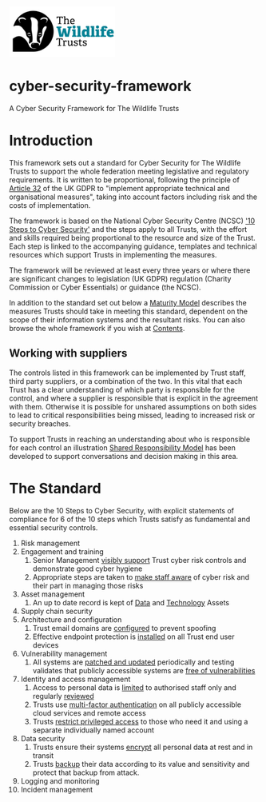 <img src="/Levels/twt-logo.png" height="100">

# cyber-security-framework
A Cyber Security Framework for The Wildlife Trusts

# Introduction
This framework sets out a standard for Cyber Security for The Wildlife Trusts to support the whole federation meeting legislative and regulatory requirements. It is written to be proportional, following the principle of [Article 32](https://www.legislation.gov.uk/eur/2016/679/article/32) of the UK GDPR to "implement appropriate technical and organisational measures", taking into account factors including risk and the costs of implementation.

The framework is based on the National Cyber Security Centre (NCSC) ['10 Steps to Cyber Security'](https://www.ncsc.gov.uk/collection/10-steps) and the steps apply to all Trusts, with the effort and skills required being proportional to the resource and size of the Trust. Each step is linked to the accompanying guidance, templates and technical resources which support Trusts in implementing the measures.

The framework will be reviewed at least every three years or where there are significant changes to legislation (UK GDPR) regulation (Charity Commission or Cyber Essentials) or guidance (the NCSC).

In addition to the standard set out below a [Maturity Model](/Levels/README.md#introduction) describes the measures Trusts should take in meeting this standard, dependent on the scope of their information systems and the resultant risks.  You can also browse the whole framework if you wish at [Contents](/Levels/Contents.md).

## Working with suppliers
The controls listed in this framework can be implemented by Trust staff, third party suppliers, or a combination of the two. In this vital that each Trust has a clear understanding of which party is responsible for the control, and where a supplier is responsible that is explicit in the agreement with them.  Otherwise it is possible for unshared assumptions on both sides to lead to critical responsibilities being missed, leading to increased risk or security breaches.

To support Trusts in reaching an understanding about who is responsible for each control an illustration [Shared Responsibility Model](/1-Understand-your-risks/shared-responsibility-model.md) has been developed to support conversations and decision making in this area.

# The Standard
Below are the 10 Steps to Cyber Security, with explicit statements of compliance for 6 of the 10 steps which Trusts satisfy as fundamental and essential security controls.

1. Risk management
2. Engagement and training
	1. Senior Management [visibly support](/1-Understand-your-risks/Step-02-Engagement-and-Training.md#top-down-support) Trust cyber risk controls and demonstrate good cyber hygiene 
	2. Appropriate steps are taken to [make staff aware](/1-Understand-your-risks/Step-02-Engagement-and-Training.md#security-awareness) of cyber risk and their part in managing those risks
3. Asset management
	1. An up to date record is kept of [Data](/1-Understand-your-risks/Step-03-Asset-Management.md#data-assets) and [Technology](/1-Understand-your-risks/Step-03-Asset-Management.md#technology-assets) Assets
4. Supply chain security
5. Architecture and configuration
	1. Trust email domains are [configured](/2-Implement-appropriate-mitigations/Step-05-Architecture-and-Configuration.md#make-it-harder-to-spoof-your-email-domain) to prevent spoofing
	2. Effective endpoint protection is [installed](/2-Implement-appropriate-mitigations/Step-05-Architecture-and-Configuration.md#install-effective-endpoint-protection) on all Trust end user devices
6. Vulnerability management
	1. All systems are [patched and updated](/2-Implement-appropriate-mitigations/Step-06-Vulnerability-Management.md#update-systems) periodically and testing validates that publicly accessible systems are [free of vulnerabilities](/2-Implement-appropriate-mitigations/Step-06-Vulnerability-Management.md#scan-for-vulnerabilities)
7. Identity and access management
	1. Access to personal data is [limited](/2-Implement-appropriate-mitigations/Step-07-Identity-and-Access-Management.md#decide-who-needs-access-to-what-and-how) to authorised staff only and regularly [reviewed](/2-Implement-appropriate-mitigations/Step-07-Identity-and-Access-Management.md#maintain-your-identities)
	2. Trusts use [multi-factor authentication](/2-Implement-appropriate-mitigations/Step-07-Identity-and-Access-Management.md#implement-multi-factor-authentication-mfa-for-all-remote-access) on all publicly accessible cloud services and remote access
	3. Trusts [restrict privileged access](/2-Implement-appropriate-mitigations/Step-07-Identity-and-Access-Management.md#separate-admin-accounts-and-protect-them) to those who need it and using a separate individually named account 
8. Data security
	1. Trusts ensure their systems [encrypt](/2-Implement-appropriate-mitigations/Step-08-Data-Security.md#protect-data-with-encryption) all personal data at rest and in transit
	2. Trusts [backup](/2-Implement-appropriate-mitigations/Step-08-Data-Security.md#backup-your-data) their data according to its value and sensitivity and protect that backup from attack.
9. Logging and monitoring
10. Incident management